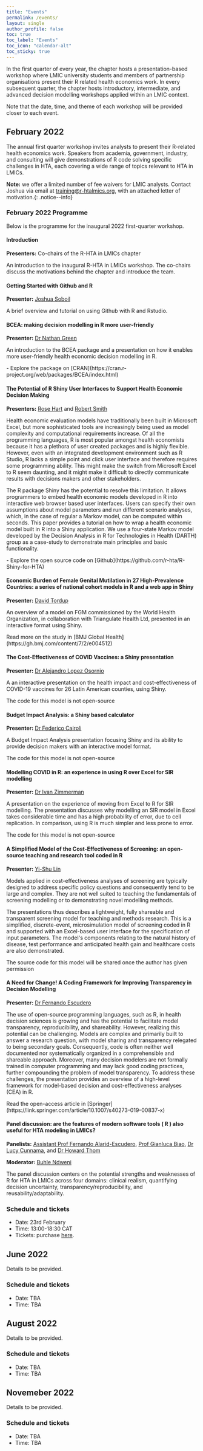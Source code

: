 ```yaml
---
title: "Events"
permalink: /events/
layout: single
author_profile: false
toc: true
toc_label: "Events"
toc_icon: "calendar-alt"
toc_sticky: true
---
```

In the first quarter of every year, the chapter hosts a presentation-based workshop where LMIC university students and members of partnership organisations present their R related health economics work. In every subsequent quarter, the chapter hosts introductory, intermediate, and advanced decision modelling workshops applied within an LMIC context.

Note that the date, time, and theme of each workshop will be provided closer to each event.

## February 2022
The annual first quarter workshop invites analysts to present their R-related health economics work. Speakers from academia, government, industry, and consulting will give demonstrations of R code solving specific challenges in HTA, each covering a wide range of topics relevant to HTA in LMICs.

**Note:** we offer a limited number of fee waivers for LMIC analysts. Contact Joshua via email at <training@r-htalmics.org>, with an attached letter of motivation.{: .notice--info}

### February 2022 Programme
Below is the programme for the inaugural 2022 first-quarter workshop.

#### Introduction
**Presenters:** Co-chairs of the R-HTA in LMICs chapter
<p>
An introduction to the inaugural R-HTA in LMICs workshop. The co-chairs discuss the motivations behind the chapter and introduce the team.
</p>

#### Getting Started with Github and R
**Presenter:** [Joshua Soboil](https://jsoboil.github.io/)
<p>
A brief overview and tutorial on using Github with R and Rstudio.
</p>

#### BCEA: making decision modelling in R more user-friendly
**Presenter:** [Dr Nathan Green](https://www.ucl.ac.uk/statistics/dr-nathan-green)
<p>
An introduction to the BCEA package and a presentation on how it enables more user-friendly health economic decision modelling in R.
</p>
- Explore the package on [CRAN](https://cran.r-project.org/web/packages/BCEA/index.html)

#### The Potential of R Shiny User Interfaces to Support Health Economic Decision Making
**Presenters:** [Rose Hart](https://www.bresmed.com/team/rose-hart/) and [Robert Smith](https://www.sheffield.ac.uk/scharr/people/pgr-students/robert-smith)
<p>
Health economic evaluation models have traditionally been built in Microsoft Excel, but more sophisticated tools are increasingly being used as model complexity and computational requirements increase. Of all the programming languages, R is most popular amongst health economists because it has a plethora of user created packages and is highly flexible. However, even with an integrated development environment such as R Studio, R lacks a simple point and click user interface and therefore requires some programming ability. This might make the switch from Microsoft Excel to R seem daunting, and it might make it difficult to directly communicate results with decisions makers and other stakeholders.
</p>
<p>
The R package Shiny has the potential to resolve this limitation. It allows programmers to embed health economic models developed in R into interactive web browser based user interfaces. Users can specify their own assumptions about model parameters and run different scenario analyses, which, in the case of regular a Markov model, can be computed within seconds. This paper provides a tutorial on how to wrap a health economic model built in R into a Shiny application. We use a four-state Markov model developed by the Decision Analysis in R for Technologies in Health (DARTH) group as a case-study to demonstrate main principles and basic functionality.
</p>
- Explore the open source code on [Github](https://github.com/r-hta/R-Shiny-for-HTA)

#### Economic Burden of Female Genital Mutilation in 27 High-Prevalence Countries: a series of national cohort models in R and a web app in Shiny
**Presenter:** [David Tordup](http://www.davidtordrup.dk/)
<p>
An overview of a model on FGM commissioned by the World Health Organization, in collaboration with Triangulate Health Ltd, presented in an interactive format using Shiny.
</p>
Read more on the study in [BMJ Global Health](https://gh.bmj.com/content/7/2/e004512)

#### The Cost-Effectiveness of COVID Vaccines: a Shiny presentation
**Presenter:** [Dr Alejandro Lopez Osornio](https://www.himss.org/speaker-alejandro-lopez-osornio)
<p>
A an interactive presentation on the health impact and cost-effectiveness of COVID-19 vaccines for 26 Latin American counties, using Shiny.
</p>
The code for this model is not open-source

#### Budget Impact Analysis: a Shiny based calculator
**Presenter:** [Dr Federico Cairoli](https://www.iecs.org.ar/evaluacion-de-tecnologias-sanitarias-y-economia-de-la-salud/equipo-de-trabajo/)
<p>
A Budget Impact Analysis presentation focusing Shiny and its ability to provide decision makers with an interactive model format.
</p>
The code for this model is not open-source

#### Modelling COVID in R: an experience in using R over Excel for SIR modelling
**Presenter:** [Dr Ivan Zimmerman](https://www.linkedin.com/in/ivan-zimmermann-57392852/)
<p>
A presentation on the experience of moving from Excel to R for SIR modelling. The presentation discusses why modelling an SIR model in Excel takes considerable time and has a high probability of error, due to cell replication. In comparison, using R is much simpler and less prone to error.
</p>
The code for this model is not open-source

#### A Simplified Model of the Cost-Effectiveness of Screening: an open-source teaching and research tool coded in R
**Presenter:** [Yi-Shu Lin](https://www.tcd.ie/medicine/health_policy_management/staff/)
<p>
Models applied in cost-effectiveness analyses of screening are typically designed to address specific policy questions and consequently tend to be large and complex. They are not well suited to teaching the fundamentals of screening modelling or to demonstrating novel modelling methods.
</p>
<p>
The presentations thus describes a lightweight, fully shareable and transparent screening model for teaching and methods research. This is a simplified, discrete-event, microsimulation model of screening coded in R and supported with an Excel-based user interface for the specification of input parameters. The model's components relating to the natural history of disease, test performance and anticipated health gain and healthcare costs are also demonstrated.
</p>
The source code for this model will be shared once the author has given permission

#### A Need for Change! A Coding Framework for Improving Transparency in Decision Modelling
**Presenter:** [Dr Fernando Escudero](https://r-hta.org/authors/fernando-alarid-escudero/)
<p>
The use of open-source programming languages, such as R, in health decision sciences is growing and has the potential to facilitate model transparency, reproducibility, and shareability. However, realizing this potential can be challenging. Models are complex and primarily built to answer a research question, with model sharing and transparency relegated to being secondary goals. Consequently, code is often neither well documented nor systematically organized in a comprehensible and shareable approach. Moreover, many decision modelers are not formally trained in computer programming and may lack good coding practices, further compounding the problem of model transparency. To address these challenges, the presentation provides an overview of a high-level framework for model-based decision and cost-effectiveness analyses (CEA) in R.
</p>
Read the open-access article in [Springer](https://link.springer.com/article/10.1007/s40273-019-00837-x)

#### Panel discussion: are the features of modern software tools ( R ) also useful for HTA modeling  in LMICs?
**Panelists:** [Assistant Prof Fernando Alarid-Escudero](https://r-hta.org/authors/fernando-alarid-escudero/), [Prof Gianluca Biao](https://www.ucl.ac.uk/statistics/people/gianlucabaio), [Dr Lucy Cunnama](https://southafrica.inspiringfifty.org/lucy-cunnama), and [Dr Howard Thom](https://www.bristol.ac.uk/people/person/Howard-Thom-7d5ace0c-a4eb-4fa0-8c0b-37dc141c0e9f/)

**Moderator:** [Buhle Ndweni](https://za.linkedin.com/in/buhle-n-04a5661a)
<p>
The panel discussion centers on the potential strengths and weaknesses of R for HTA in LMICs across four domains: clinical realism, quantifying decision uncertainty, transparency/reproducibility, and reusability/adaptability.
</p>

### Schedule and tickets
- Date: 23rd February
- Time: 13:00-18:30 CAT
- Tickets: purchase [here](https://onlinestore.ucl.ac.uk/conferences-and-events/faculty-of-mathematical-physical-sciences-c06/department-of-statistical-science-f61/f61-workshop-r-for-health-technology-assessment-in-lmics).

## June 2022
Details to be provided.

### Schedule and tickets
- Date: TBA
- Time: TBA

## August 2022
Details to be provided.

### Schedule and tickets
- Date: TBA
- Time: TBA

## Novemeber 2022
Details to be provided.

### Schedule and tickets
- Date: TBA
- Time: TBA
